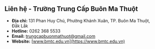 ## Liên hệ - Trường Trung Cấp Buôn Ma Thuột  

- **Địa chỉ:** 131 Phan Huy Chú, Phường Khánh Xuân, TP. Buôn Ma Thuột, Đắk Lắk  
- **Hotline:** 0262 368 5533  
- **Email:** trungcapbuonmathuot@gmail.com  
- **Website:** [www.bmtc.edu.vn](https://www.bmtc.edu.vn)
